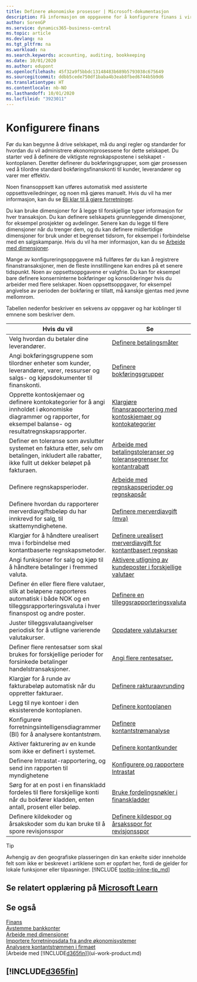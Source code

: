 ```yaml
---
title: Definere økonomiske prosesser | Microsoft-dokumentasjon
description: Få informasjon om oppgavene for å konfigurere finans i virksomheten slik at alle regnskaps-, revisjons- og bokføringsbehov dekkes.
author: SorenGP
ms.service: dynamics365-business-central
ms.topic: article
ms.devlang: na
ms.tgt_pltfrm: na
ms.workload: na
ms.search.keywords: accounting, auditing, bookkeeping
ms.date: 10/01/2020
ms.author: edupont
ms.openlocfilehash: 45f32a9f5bbdc13148483b689b5793038c675649
ms.sourcegitcommit: ddbb5cede750df1baba4b3eab8fbed6744b5b9d6
ms.translationtype: HT
ms.contentlocale: nb-NO
ms.lasthandoff: 10/01/2020
ms.locfileid: "3923011"
---
```

# <a name="setting-up-finance"></a>Konfigurere finans
Før du kan begynne å drive selskapet, må du angi regler og standarder for hvordan du vil administrere økonomiprosessene for dette selskapet. Du starter ved å definere de viktigste regnskapspostene i selskapet - kontoplanen. Deretter definerer du bokføringsgrupper, som gjør prosessen ved å tilordne standard bokføringsfinanskonti til kunder, leverandører og varer mer effektiv.

Noen finansoppsett kan utføres automatisk med assisterte oppsettsveiledninger, og noen må gjøres manuelt. Hvis du vil ha mer informasjon, kan du se [Bli klar til å gjøre forretninger](ui-get-ready-business.md).

Du kan bruke dimensjoner for å legge til forskjellige typer informasjon for hver transaksjon. Du kan definere selskapets grunnleggende dimensjoner, for eksempel prosjekter og avdelinger. Senere kan du legge til flere dimensjoner når du trenger dem, og du kan definere midlertidige dimensjoner for bruk under et begrenset tidsrom, for eksempel i forbindelse med en salgskampanje. Hvis du vil ha mer informasjon, kan du se [Arbeide med dimensjoner](finance-dimensions.md).

Mange av konfigureringsoppgavene må fullføres før du kan å registrere finanstransaksjoner, men de fleste innstillingene kan endres på et senere tidspunkt. Noen av oppsettsoppgavene er valgfrie. Du kan for eksempel bare definere konserninterne bokføringer og konsolideringer hvis du arbeider med flere selskaper. Noen oppsettsoppgaver, for eksempel angivelse av perioden der bokføring er tillatt, må kanskje gjentas med jevne mellomrom.  

Tabellen nedenfor beskriver en sekvens av oppgaver og har koblinger til emnene som beskriver dem.

| Hvis du vil | Se |
| --- | --- |
| Velg hvordan du betaler dine leverandører. |[Definere betalingsmåter](finance-payment-methods.md) |
| Angi bokføringsgruppene som tilordner enheter som kunder, leverandører, varer, ressurser og salgs- og kjøpsdokumenter til finanskonti. |[Definere bokføringsgrupper](finance-posting-groups.md)|
|Opprette kontoskjemaer og definere kontokategorier for å angi innholdet i økonomiske diagrammer og rapporter, for eksempel balanse- og resultatregnskapsrapporter.|[Klargjøre finansrapportering med kontoskjemaer og kontokategorier](bi-how-work-account-schedule.md)|
|Definer en toleranse som avslutter systemet en faktura etter, selv om betalingen, inkludert alle rabatter, ikke fullt ut dekker beløpet på fakturaen.|[Arbeide med betalingstoleranser og toleransegrenser for kontantrabatt](finance-payment-tolerance-and-payment-discount-tolerance.md)|
| Definere regnskapsperioder. |[Arbeide med regnskapsperioder og regnskapsår](finance-accounting-periods-and-fiscal-years.md) |
| Definere hvordan du rapporterer merverdiavgiftsbeløp du har innkrevd for salg, til skattemyndighetene. |[Definere merverdiavgift (mva)](finance-setup-vat.md)|
|Klargjør for å håndtere urealisert mva i forbindelse med kontantbaserte regnskapsmetoder.|[Definere urealisert merverdiavgift for kontantbasert regnskap](finance-setup-unrealized-vat.md)|
| Angi funksjoner for salg og kjøp til å håndtere betalinger i fremmed valuta.|[Aktivere utligning av kundeposter i forskjellige valutaer](finance-how-enable-application-ledger-entries-different-currencies.md)
|Definer én eller flere flere valutaer, slik at beløpene rapporteres automatisk i både NOK og en tilleggsrapporteringsvaluta i hver finanspost og andre poster.|[Definere en tilleggsrapporteringsvaluta](finance-how-setup-additional-currencies.md)|
|Juster tilleggsvalutaangivelser periodisk for å utligne varierende valutakurser.|[Oppdatere valutakurser](finance-how-update-currencies.md)|
|Definer flere rentesatser som skal brukes for forskjellige perioder for forsinkede betalinger handelstransaksjoner.|[Angi flere rentesatser.](finance-how-to-set-up-multiple-interest-rates.md)|
|Klargjør for å runde av fakturabeløp automatisk når du oppretter fakturaer.|[Definere rakturaavrunding](finance-set-up-invoice-rounding.md)|
| Legg til nye kontoer i den eksisterende kontoplanen. |[Definere kontoplanen](finance-setup-chart-accounts.md) |
| Konfigurere forretningsintelligensdiagrammer (BI) for å analysere kontantstrøm. |[Definere kontantstrømanalyse](finance-setup-cash-flow-analyses.md) |
|Aktiver fakturering av en kunde som ikke er definert i systemet.|[Definere kontantkunder](finance-how-to-set-up-cash-customers.md)|
| Definere Intrastat-rapportering, og send inn rapporten til myndighetene | [Konfigurere og rapportere Intrastat](finance-how-setup-report-intrastat.md)|
|Sørg for at en post i en finanskladd fordeles til flere forskjellige konti når du bokfører kladden, enten antall, prosent eller beløp.|[Bruke fordelingsnøkler i finanskladder](ui-how-use-allocation-keys-general-journals.md)|
|Definere kildekoder og årsakskoder som du kan bruke til å spore revisjonsspor|[Definere kildespor og årsaksspor for revisjonsspor](finance-setup-trail-codes.md)|

> [!TIP]
> Avhengig av den geografiske plasseringen din kan enkelte sider inneholde felt som ikke er beskrevet i artiklene som er oppført her, fordi de gjelder for lokale funksjoner eller tilpasninger. [!INCLUDE [tooltip-inline-tip_md](includes/tooltip-inline-tip_md.md)]

## <a name="see-related-training-at-microsoft-learn"></a>Se relatert opplæring på [Microsoft Learn](/learn/paths/set-up-financial-management-dynamics-365-business-central/)

## <a name="see-also"></a>Se også

[Finans](finance.md)  
[Avstemme bankkonter](bank-manage-bank-accounts.md)  
[Arbeide med dimensjoner](finance-dimensions.md)  
[Importere forretningsdata fra andre økonomisystemer](across-import-data-configuration-packages.md)  
[Analysere kontantstrømmen i firmaet](finance-analyze-cash-flow.md)  
[Arbeide med [!INCLUDE[d365fin](includes/d365fin_md.md)]](ui-work-product.md)  

## [!INCLUDE[d365fin](includes/free_trial_md.md)]  

